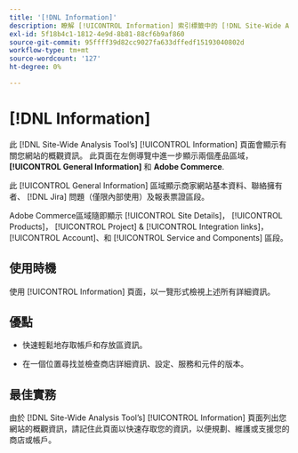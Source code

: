 ```yaml
---
title: '[!DNL Information]'
description: 瞭解 [!UICONTROL Information] 索引標籤中的 [!DNL Site-Wide Analysis Tool]，瞭解何時使用、其好處及最佳實務。
exl-id: 5f18b4c1-1812-4e9d-8b81-88cf6b9af860
source-git-commit: 95ffff39d82cc9027fa633dffedf15193040802d
workflow-type: tm+mt
source-wordcount: '127'
ht-degree: 0%

---
```


# [!DNL Information]

此 [!DNL Site-Wide Analysis Tool’s] [!UICONTROL Information] 頁面會顯示有關您網站的概觀資訊。 此頁面在左側導覽中進一步顯示兩個產品區域， **[!UICONTROL General Information]** 和 **Adobe Commerce**.

此 [!UICONTROL General Information] 區域顯示商家網站基本資料、聯絡擁有者、 [!DNL Jira] 問題（僅限內部使用）及報表票證區段。

Adobe Commerce區域隨即顯示 [!UICONTROL Site Details]， [!UICONTROL Products]， [!UICONTROL Project] &amp; [!UICONTROL Integration links]， [!UICONTROL Account]、和 [!UICONTROL Service and Components] 區段。

## 使用時機

使用 [!UICONTROL Information] 頁面，以一覽形式檢視上述所有詳細資訊。

## 優點

* 快速輕鬆地存取帳戶和存放區資訊。

* 在一個位置尋找並檢查商店詳細資訊、設定、服務和元件的版本。

## 最佳實務

由於 [!DNL Site-Wide Analysis Tool’s] [!UICONTROL Information] 頁面列出您網站的概觀資訊，請記住此頁面以快速存取您的資訊，以便規劃、維護或支援您的商店或帳戶。
